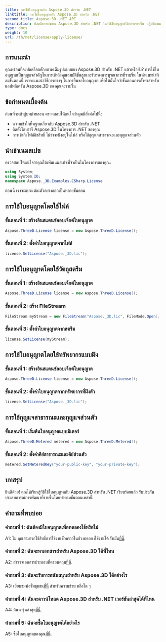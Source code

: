 ```yaml
---
title: การใช้ใบอนุญาตกับ Aspose.3D สำหรับ .NET
linktitle: การใช้ใบอนุญาตกับ Aspose.3D สำหรับ .NET
second_title: Aspose.3D .NET API
description: ปลดล็อกพลังของ Aspose.3D สำหรับ .NET โดยใช้ใบอนุญาตได้อย่างราบรื่น ปฏิบัติตามคำแนะนำทีละขั้นตอนของเราเพื่อประสบการณ์การผสานรวมที่ราบรื่น
type: docs
weight: 10
url: /th/net/license/apply-license/
---
```

## การแนะนำ

คุณพร้อมที่จะปลดล็อกศักยภาพเต็มรูปแบบของ Aspose.3D สำหรับ .NET แล้วหรือยัง? การใช้ใบอนุญาตเป็นกุญแจสำคัญในการเข้าถึงคุณสมบัติขั้นสูงและรับรองการบูรณาการที่ราบรื่น ในคำแนะนำทีละขั้นตอนนี้ เราจะแนะนำวิธีการต่างๆ ในการยื่นขอใบอนุญาต เพื่อให้มั่นใจว่าขั้นตอนการตั้งค่าสำหรับแอปพลิเคชัน Aspose.3D ของคุณจะราบรื่น

## ข้อกำหนดเบื้องต้น

ก่อนที่จะเข้าสู่บทช่วยสอน ตรวจสอบให้แน่ใจว่าคุณมีสิ่งต่อไปนี้:

- ความเข้าใจพื้นฐานเกี่ยวกับ Aspose.3D สำหรับ .NET
- ติดตั้งไลบรารี Aspose.3D ในโครงการ .NET ของคุณ
- การเข้าถึงไฟล์ลิขสิทธิ์ ไม่ว่าจะฝังอยู่ในไฟล์ หรือใช้กุญแจสาธารณะและกุญแจส่วนตัว

## นำเข้าเนมสเปซ

ตรวจสอบให้แน่ใจว่าคุณได้เพิ่มเนมสเปซที่จำเป็นในโครงการของคุณ:

```csharp
using System;
using System.IO;
namespace Aspose._3D.Examples.CSharp.License
```

ตอนนี้ เราจะแบ่งแต่ละตัวอย่างออกเป็นหลายขั้นตอน

## การใช้ใบอนุญาตโดยใช้ไฟล์

### ขั้นตอนที่ 1: สร้างอินสแตนซ์ออบเจ็กต์ใบอนุญาต

```csharp
Aspose.ThreeD.License license = new Aspose.ThreeD.License();
```

### ขั้นตอนที่ 2: ตั้งค่าใบอนุญาตจากไฟล์

```csharp
license.SetLicense("Aspose._3D.lic");
```

## การใช้ใบอนุญาตโดยใช้วัตถุสตรีม

### ขั้นตอนที่ 1: สร้างอินสแตนซ์ออบเจ็กต์ใบอนุญาต

```csharp
Aspose.ThreeD.License license = new Aspose.ThreeD.License();
```

### ขั้นตอนที่ 2: สร้าง FileStream

```csharp
FileStream myStream = new FileStream("Aspose._3D.lic", FileMode.Open);
```

### ขั้นตอนที่ 3: ตั้งค่าใบอนุญาตจากสตรีม

```csharp
license.SetLicense(myStream);
```

## การใช้ใบอนุญาตโดยใช้ทรัพยากรแบบฝัง

### ขั้นตอนที่ 1: สร้างอินสแตนซ์ออบเจ็กต์ใบอนุญาต

```csharp
Aspose.ThreeD.License license = new Aspose.ThreeD.License();
```

### ขั้นตอนที่ 2: ตั้งค่าใบอนุญาตจากทรัพยากรที่ฝังตัว

```csharp
license.SetLicense("Aspose._3D.lic");
```

## การใช้กุญแจสาธารณะและกุญแจส่วนตัว

### ขั้นตอนที่ 1: เริ่มต้นใบอนุญาตแบบมิเตอร์

```csharp
Aspose.ThreeD.Metered metered = new Aspose.ThreeD.Metered();
```

### ขั้นตอนที่ 2: ตั้งค่าคีย์สาธารณะและคีย์ส่วนตัว

```csharp
metered.SetMeteredKey("your-public-key", "your-private-key");
```

## บทสรุป

ยินดีด้วย! คุณได้เรียนรู้วิธีใช้ใบอนุญาตกับ Aspose.3D สำหรับ .NET เรียบร้อยแล้ว รับประกันประสบการณ์การพัฒนาที่ราบรื่นโดยทำตามขั้นตอนเหล่านี้

## คำถามที่พบบ่อย

### คำถามที่ 1: ฉันต้องมีใบอนุญาตเพื่อทดลองใช้หรือไม่

 A1: ไม่ คุณสามารถใช้สิทธิ์การใช้งานชั่วคราวในช่วงทดลองใช้งานได้ รับมัน[ที่นี่](https://purchase.aspose.com/temporary-license/).

### คำถามที่ 2: ฉันจะหาเอกสารสำหรับ Aspose.3D ได้ที่ไหน

 A2: สำรวจเอกสารประกอบที่ครอบคลุม[ที่นี่](https://reference.aspose.com/3d/net/).

### คำถามที่ 3: ฉันจะรับการสนับสนุนสำหรับ Aspose.3D ได้อย่างไร

 A3: เยี่ยมชมฟอรั่มชุมชน[ที่นี่](https://forum.aspose.com/c/3d/18) สำหรับความช่วยเหลือใด ๆ

### คำถามที่ 4: ฉันจะดาวน์โหลด Aspose.3D สำหรับ .NET เวอร์ชันล่าสุดได้ที่ไหน

 A4: ค้นหารุ่นล่าสุด[ที่นี่](https://releases.aspose.com/3d/net/).

### คำถามที่ 5: ฉันจะซื้อใบอนุญาตได้อย่างไร

 A5: ซื้อใบอนุญาตของคุณ[ที่นี่](https://purchase.aspose.com/buy).